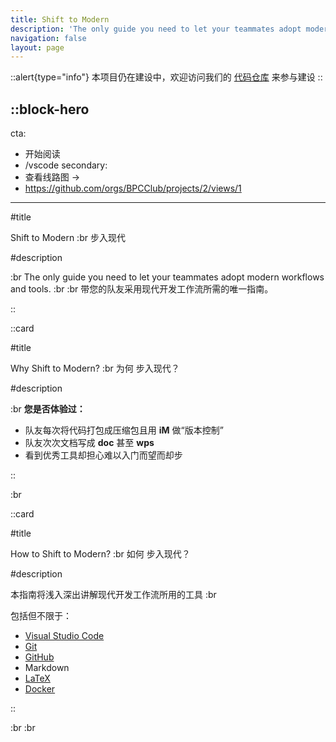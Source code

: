 ```yaml
---
title: Shift to Modern
description: 'The only guide you need to let your teammates adopt modern work flows and tools.'
navigation: false
layout: page
---
```


::alert{type="info"}
本项目仍在建设中，欢迎访问我们的 [代码仓库](https://github.com/BPCClub/Shift2Modern) 来参与建设
::

::block-hero
---
cta:
  - 开始阅读
  - /vscode
secondary:
  - 查看线路图 →
  - https://github.com/orgs/BPCClub/projects/2/views/1
---

#title

Shift to Modern :br
步入现代

#description

:br
The only guide you need to let your teammates adopt modern workflows and tools. :br
:br
带您的队友采用现代开发工作流所需的唯一指南。

::

::card

#title

Why Shift to Modern? :br
为何 步入现代？


#description

:br
**您是否体验过：**
- 队友每次将代码打包成压缩包且用 **iM** 做“版本控制”
- 队友次次文档写成 **doc** 甚至 **wps**
- 看到优秀工具却担心难以入门而望而却步

::

:br

::card

#title

How to Shift to Modern? :br
如何 步入现代？


#description

本指南将浅入深出讲解现代开发工作流所用的工具 :br

包括但不限于：

- [Visual Studio Code](https://code.visualstudio.com/)
- [Git](https://git-scm.com/)
- [GitHub](https://github.com)
- Markdown
- [LaTeX](https://www.latex-project.org/)
- [Docker](https://www.docker.com/)

::

:br
:br
